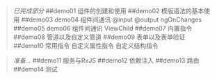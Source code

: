 >*已完成部分*
##demo01 组件的创建和使用
##demo02 模版语法的基本使用
##demo03 demo04 组件间通讯 @input @output ngOnChanges
##demo05 demo06 组件间通讯 ViewChild
##demo07 内置指令
##demo08 管道以及自定义管道
##demo09 表单以及表单验证
##demo10 常用指令 自定义属性指令 自定义结构指令

>*准备...*
##demo11 服务与RxJS
##demo12 依赖注入
##demo13 路由
##demo14 测试